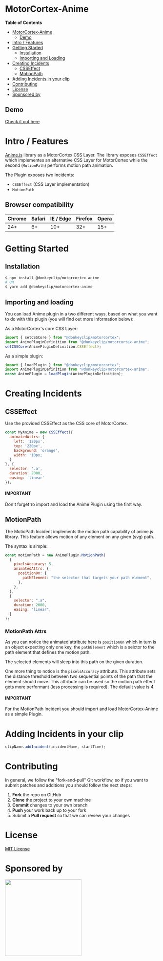 # MotorCortex-Anime

**Table of Contents**

- [MotorCortex-Anime](#motorcortex-anime)
  - [Demo](#demo)
- [Intro / Features](#intro--features)
- [Getting Started](#getting-started)
  - [Installation](#installation)
  - [Importing and Loading](#importing-and-loading)
- [Creating Incidents](#creating-incidents)
  - [CSSEffect](#csseffect)
  - [MotionPath](#motionpath)
- [Adding Incidents in your clip](#adding-incidents-in-your-clip)
- [Contributing](#contributing)
- [License](#license)
- [Sponsored by](#sponsored-by)

## Demo

[Check it out here](https://donkeyclip.github.io/motorcortex-anime/demo/)

# Intro / Features

[Anime.js](https://animejs.com/) library as a MotorCortex CSS Layer.
The library exposes `CSSEffect` which implementes an alternative CSS Layer for MotorCortex while the second (`MotionPath`) performs motion path animation.

The Plugin exposes two Incidents:
- `CSSEffect` (CSS Layer implementation)
- `MotionPath`

## Browser compatibility

| Chrome | Safari | IE / Edge | Firefox | Opera |
| ------ | ------ | --------- | ------- | ----- |
| 24+    | 6+     | 10+       | 32+     | 15+   |


# Getting Started
## Installation

```bash
$ npm install @donkeyclip/motorcortex-anime
# OR
$ yarn add @donkeyclip/motorcortex-anime
```
## Importing and loading

You can load Anime plugin in a two different ways, based on what you want to do with this plugin (you will find out more information below):

As a MotorCortex's core CSS Layer:
```javascript
import { setCSSCore } from "@donkeyclip/motorcortex";
import AnimePluginDefinition from "@donkeyclip/motorcortex-anime";
setCSSCore(AnimePluginDefinition.CSSEffect);
```

As a simple plugin:
```javascript
import { loadPlugin } from "@donkeyclip/motorcortex";
import AnimePluginDefinition from "@donkeyclip/motorcortex-anime";
const AnimePlugin = loadPlugin(AnimePluginDefinition);
```

# Creating Incidents

## CSSEffect
Use the provided CSSEffect as the CSS core of MotorCortex.
```javascript
const MyAnime = new CSSEffect({
  animatedAttrs: {
    left: '120px',
    top: '220px',
    background: 'orange',
    width: '10px;
  }
}, {
  selector: '.a',
  duration: 2000,
  easing: 'linear'
});
```
#### IMPORTANT 
Don't forget το import and load the Anime Plugin using the first way.

## MotionPath

The MotioPath Incident implements the motion path capability of anime.js library. This feature allows motion of any element on any given (svg) path.

The syntax is simple:

```javascript
const motionPath = new AnimePlugin.MotionPath(
  {
    pixelsAccuracy: 5,
    animatedAttrs: {
      positionOn: {
        pathElement: "the selector that targets your path element",
      },
    },
  },
  {
    selector: ".a",
    duration: 2000,
    easing: "linear",
  }
);
```
### MotionPath Attrs
As you can notice the animated attribute here is `positionOn` which in turn is an
object expecting only one key, the `pathElement` which is a selctor to the path
element that defines the motion path.

The selected elements will sleep into this path on the given duration.

One more thing to notice is the `pixelsAccuracy` attribute. This attribute sets the distance threshold between two
sequential points of the path that the element should move. This attribute can be used so the motion path
effect gets more performant (less processing is required). The default value is 4.

#### IMPORTANT 
For the MotionPath Incident you should import and load MotorCortex-Anime as a simple Plugin.

# Adding Incidents in your clip

```javascript
clipName.addIncident(incidentName, startTime);
```

# Contributing 

In general, we follow the "fork-and-pull" Git workflow, so if you want to submit patches and additions you should follow the next steps:
1.	**Fork** the repo on GitHub
2.	**Clone** the project to your own machine
3.	**Commit** changes to your own branch
4.	**Push** your work back up to your fork
5.	Submit a **Pull request** so that we can review your changes

# License

[MIT License](https://opensource.org/licenses/MIT)

# Sponsored by
[<img src="https://presskit.donkeyclip.com/logos/donkey%20clip%20logo.svg" width=250></img>](https://donkeyclip.com)

